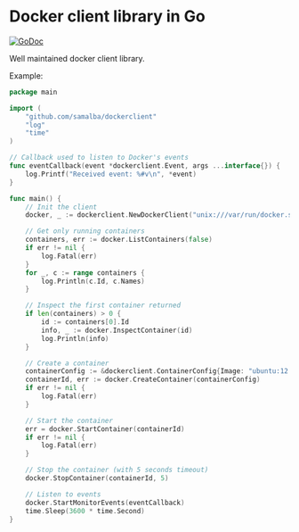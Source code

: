 Docker client library in Go
===========================
[![GoDoc](http://godoc.org/github.com/samalba/dockerclient?status.png)](http://godoc.org/github.com/samalba/dockerclient)

Well maintained docker client library.

Example:

```go
package main

import (
	"github.com/samalba/dockerclient"
	"log"
	"time"
)

// Callback used to listen to Docker's events
func eventCallback(event *dockerclient.Event, args ...interface{}) {
	log.Printf("Received event: %#v\n", *event)
}

func main() {
	// Init the client
	docker, _ := dockerclient.NewDockerClient("unix:///var/run/docker.sock", nil)

	// Get only running containers
	containers, err := docker.ListContainers(false)
	if err != nil {
		log.Fatal(err)
	}
	for _, c := range containers {
		log.Println(c.Id, c.Names)
	}

	// Inspect the first container returned
	if len(containers) > 0 {
		id := containers[0].Id
		info, _ := docker.InspectContainer(id)
		log.Println(info)
	}

	// Create a container
	containerConfig := &dockerclient.ContainerConfig{Image: "ubuntu:12.04", Cmd: []string{"bash"}}
	containerId, err := docker.CreateContainer(containerConfig)
	if err != nil {
		log.Fatal(err)
	}

	// Start the container
	err = docker.StartContainer(containerId)
	if err != nil {
		log.Fatal(err)
	}

	// Stop the container (with 5 seconds timeout)
	docker.StopContainer(containerId, 5)

	// Listen to events
	docker.StartMonitorEvents(eventCallback)
	time.Sleep(3600 * time.Second)
}
```
